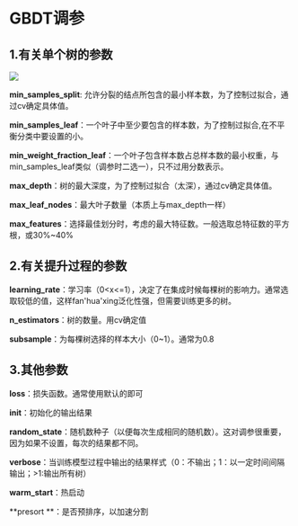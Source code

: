 # GBDT调参

## 1.有关单个树的参数

![](https://www.analyticsvidhya.com/wp-content/uploads/2016/02/tree-infographic.png)

**min_samples_split**: 允许分裂的结点所包含的最小样本数，为了控制过拟合，通过cv确定具体值。

**min_samples_leaf**：一个叶子中至少要包含的样本数，为了控制过拟合,在不平衡分类中要设置的小。

**min_weight_fraction_leaf**：一个叶子包含样本数占总样本数的最小权重，与min_samples_leaf类似（调参时二选一），只不过用分数表示。

**max_depth**：树的最大深度，为了控制过拟合（太深），通过cv确定具体值。

**max_leaf_nodes**：最大叶子数量（本质上与max_depth一样）

**max_features**：选择最佳划分时，考虑的最大特征数。一般选取总特征数的平方根，或30%~40%



## 2.有关提升过程的参数

**learning_rate**：学习率（0<x<=1），决定了在集成时候每棵树的影响力。通常选取较低的值，这样fan'hua'xing泛化性强，但需要训练更多的树。

**n_estimators**：树的数量。用cv确定值

**subsample**：为每棵树选择的样本大小（0~1）。通常为0.8



## 3.其他参数

**loss**：损失函数。通常使用默认的即可

**init**：初始化的输出结果

**random_state**：随机数种子（以便每次生成相同的随机数）。这对调参很重要，因为如果不设置，每次的结果都不同。

**verbose**：当训练模型过程中输出的结果样式（0：不输出；1：以一定时间间隔输出；>1:输出所有树）

**warm_start**：热启动

**presort **：是否预排序，以加速分割



